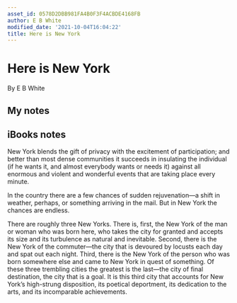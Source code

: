 ```yaml
---
asset_id: 0578D2DBB981FA4B0F3F4ACBDE4168FB
author: E B White
modified_date: '2021-10-04T16:04:22'
title: Here is New York
---
```


# Here is New York

By E B White

## My notes <a name="my_notes_dont_delete"></a>



## iBooks notes <a name="ibooks_notes_dont_delete"></a>

New York blends the gift of privacy with the excitement of participation; and better than most dense communities it succeeds in insulating the individual (if he wants it, and almost everybody wants or needs it) against all enormous and violent and wonderful events that are taking place every minute.

In the country there are a few chances of sudden rejuvenation—a shift in weather, perhaps, or something arriving in the mail. But in New York the chances are endless.

There are roughly three New Yorks. There is, first, the New York of the man or woman who was born here, who takes the city for granted and accepts its size and its turbulence as natural and inevitable. Second, there is the New York of the commuter—the city that is devoured by locusts each day and spat out each night. Third, there is the New York of the person who was born somewhere else and came to New York in quest of something. Of these three trembling cities the greatest is the last—the city of final destination, the city that is a goal. It is this third city that accounts for New York’s high-strung disposition, its poetical deportment, its dedication to the arts, and its incomparable achievements.